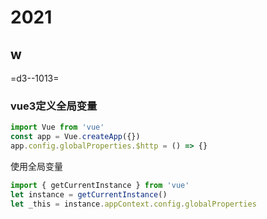 # 2021

## w

=d3--1013=

### vue3定义全局变量

```js
import Vue from 'vue'
const app = Vue.createApp({})
app.config.globalProperties.$http = () => {}

```

使用全局变量

```js
import { getCurrentInstance } from 'vue'
let instance = getCurrentInstance()
let _this = instance.appContext.config.globalProperties
```